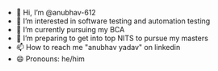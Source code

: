 - 👋 Hi, I’m @anubhav-612
- 👀 I’m interested in software testing and automation testing
- 🌱 I’m currently pursuing my BCA 
- 💞️ I’m preparing to get into top NITS to pursue my masters 
- 📫 How to reach me "anubhav yadav" on linkedin
- 😄 Pronouns: he/him


<!---
anubhav-612/anubhav-612 is a ✨ special ✨ repository because its `README.md` (this file) appears on your GitHub profile.
You can click the Preview link to take a look at your changes.
--->

